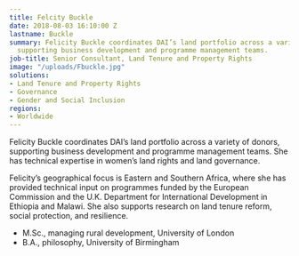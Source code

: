 ```yaml
---
title: Felcity Buckle
date: 2018-08-03 16:10:00 Z
lastname: Buckle
summary: Felicity Buckle coordinates DAI’s land portfolio across a variety of donors,
  supporting business development and programme management teams.
job-title: Senior Consultant, Land Tenure and Property Rights
image: "/uploads/Fbuckle.jpg"
solutions:
- Land Tenure and Property Rights
- Governance
- Gender and Social Inclusion
regions:
- Worldwide
---
```


Felicity Buckle coordinates DAI’s land portfolio across a variety of donors, supporting business development and programme management teams. She has technical expertise in women’s land rights and land governance.

Felicity’s geographical focus is Eastern and Southern Africa, where she has provided technical input on programmes funded by the European Commission and the U.K. Department for International Development in Ethiopia and Malawi. She also supports research on land tenure reform, social protection, and resilience.

* M.Sc., managing rural development, University of London
* B.A., philosophy, University of Birmingham